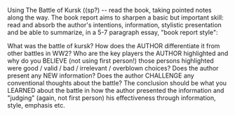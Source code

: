 Using The Battle of Kursk ((sp?) -- read the book, taking pointed notes along the way. The book report aims to sharpen a basic but important skill:  read and absorb the author's intentions, information, stylistic presentation and be able to summarize, in a 5-7 paragraph essay, "book report style": 

What was the battle of kursk? How does the AUTHOR differentiate it from other battles in WW2? Who are the key players the AUTHOR highlighted and why do you BELIEVE (not using first person!) those persons highlighted were good / valid / bad / irrelevant / overblown choices? Does the author present any NEW information? Does the author CHALLENGE any conventional thoughts about the battle?  The conclusion should be what you LEARNED about the battle in how the author presented the information and "judging" (again, not first person) his effectiveness through information, style, emphasis etc. 
